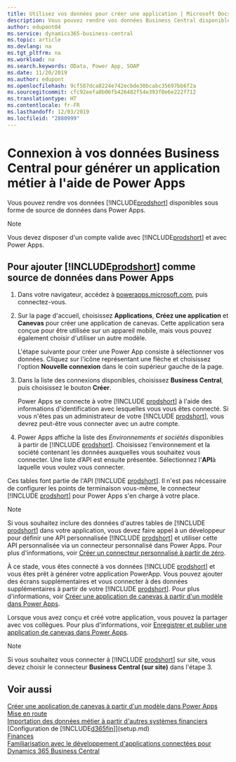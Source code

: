```yaml
---
title: Utilisez vos données pour créer une application | Microsoft Docs
description: Vous pouvez rendre vos données Business Central disponibles sous forme de source de données et spécifier une URL OData de vos services Web pour générer une application métier à l'aide de Power Apps.
author: edupont04
ms.service: dynamics365-business-central
ms.topic: article
ms.devlang: na
ms.tgt_pltfrm: na
ms.workload: na
ms.search.keywords: OData, Power App, SOAP
ms.date: 11/20/2019
ms.author: edupont
ms.openlocfilehash: 9cf587dca8224e742ecbde30bcabc35697bb6f2a
ms.sourcegitcommit: cfc92eefa8b06fb426482f54e393f0e6e222f712
ms.translationtype: HT
ms.contentlocale: fr-FR
ms.lasthandoff: 12/03/2019
ms.locfileid: "2880999"
---
```

# <a name="connecting-to-your-business-central-data-to-build-a-business-app-using-power-apps"></a>Connexion à vos données Business Central pour générer un application métier à l'aide de Power Apps

Vous pouvez rendre vos données [!INCLUDE[prodshort](includes/prodshort.md)] disponibles sous forme de source de données dans Power Apps.  

> [!NOTE]  
> Vous devez disposer d'un compte valide avec [!INCLUDE[prodshort](includes/prodshort.md)] et avec Power Apps.  

## <a name="to-add-includeprodshortincludesprodshortmd-as-a-data-source-in-power-apps"></a>Pour ajouter [!INCLUDE[prodshort](includes/prodshort.md)] comme source de données dans Power Apps

1. Dans votre navigateur, accédez à [powerapps.microsoft.com](https://powerapps.microsoft.com/), puis connectez-vous.
2. Sur la page d'accueil, choisissez **Applications**, **Créez une application** et **Canevas** pour créer une application de canevas. Cette application sera conçue pour être utilisée sur un appareil mobile, mais vous pouvez également choisir d'utiliser un autre modèle.

    L'étape suivante pour créer une Power App consiste à sélectionner vos données. Cliquez sur l'icône représentant une flèche et choisissez l'option **Nouvelle connexion** dans le coin supérieur gauche de la page.
3. Dans la liste des connexions disponibles, choisissez **Business Central**, puis choisissez le bouton **Créer**.

    Power Apps se connecte à votre [!INCLUDE [prodshort](includes/prodshort.md)] à l'aide des informations d'identification avec lesquelles vous vous êtes connecté. Si vous n'êtes pas un administrateur de votre [!INCLUDE [prodshort](includes/prodshort.md)], vous devrez peut-être vous connecter avec un autre compte.  

4. Power Apps affiche la liste des *Environnements et sociétés* disponibles à partir de [!INCLUDE [prodshort](includes/prodshort.md)]. Choisissez l'environnement et la société contenant les données auxquelles vous souhaitez vous connecter. Une liste d’API est ensuite présentée. Sélectionnez l'**API**à laquelle vous voulez vous connecter.

Ces tables font partie de l'API [!INCLUDE [prodshort](includes/prodshort.md)]. Il n'est pas nécessaire de configurer les points de terminaison vous-même, le connecteur [!INCLUDE [prodshort](includes/prodshort.md)] pour Power Apps s'en charge à votre place.  

> [!NOTE]
> Si vous souhaitez inclure des données d'autres tables de [!INCLUDE [prodshort](includes/prodshort.md)] dans votre application, vous devez faire appel à un développeur pour définir une API personnalisée [!INCLUDE [prodshort](includes/prodshort.md)] et utiliser cette API personnalisée via un connecteur personnalisé dans Power Apps. Pour plus d'informations, voir [Créer un connecteur personnalisé à partir de zéro](/connectors/custom-connectors/define-blank).  

À ce stade, vous êtes connecté à vos données [!INCLUDE [prodshort](includes/prodshort.md)] et vous êtes prêt à générer votre application PowerApp. Vous pouvez ajouter des écrans supplémentaires et vous connecter à des données supplémentaires à partir de votre [!INCLUDE [prodshort](includes/prodshort.md)]. Pour plus d'informations, voir [Créer une application de canevas à partir d'un modèle dans Power Apps](/powerapps/maker/canvas-apps/get-started-test-drive).  

Lorsque vous avez conçu et créé votre application, vous pouvez la partager avec vos collègues. Pour plus d'informations, voir [Enregistrer et publier une application de canevas dans Power Apps](/powerapps/maker/canvas-apps/save-publish-app).  

> [!NOTE]
> Si vous souhaitez vous connecter à [!INCLUDE [prodshort](includes/prodshort.md)] sur site, vous devez choisir le connecteur **Business Central (sur site)** dans l'étape 3.  

## <a name="see-also"></a>Voir aussi

[Créer une application de canevas à partir d'un modèle dans Power Apps](/powerapps/maker/canvas-apps/get-started-test-drive)  
[Mise en route](product-get-started.md)  
[Importation des données métier à partir d'autres systèmes financiers](across-import-data-configuration-packages.md)  
[Configuration de [!INCLUDE[d365fin](includes/d365fin_md.md)]](setup.md)  
[Finances](finance.md)  
[Familiarisation avec le développement d'applications connectées pour Dynamics 365 Business Central](/dynamics365/business-central/dev-itpro/developer/devenv-develop-connect-apps)  
